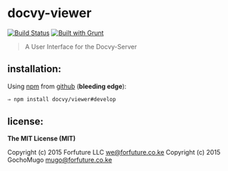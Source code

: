 
# docvy-viewer

[![Build Status](https://travis-ci.org/docvy/viewer.svg?branch=develop)](https://travis-ci.org/docvy/viewer) [![Built with Grunt](https://cdn.gruntjs.com/builtwith.png)](http://gruntjs.com/)

> A User Interface for the Docvy-Server


## installation:

Using [npm][npm] from [github][repo] (**bleeding edge**):

```bash
⇒ npm install docvy/viewer#develop
```


## license:

__The MIT License (MIT)__

Copyright (c) 2015 Forfuture LLC <we@forfuture.co.ke>
Copyright (c) 2015 GochoMugo <mugo@forfuture.co.ke>


[npm]:https://npmjs.com
[repo]:https://github.com/docvy/viewer

